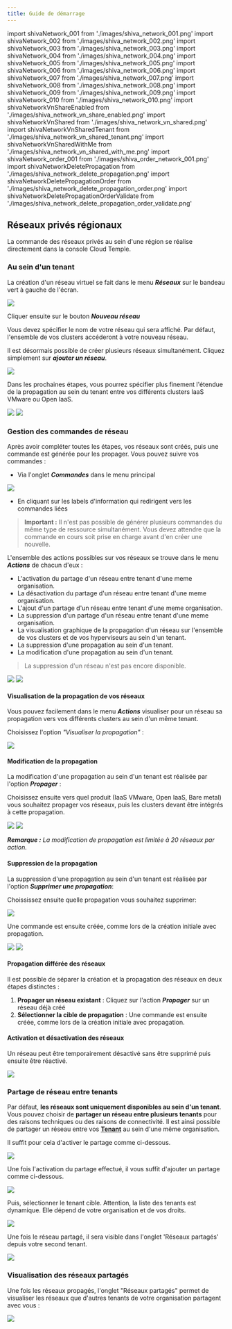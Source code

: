 ```yaml
---
title: Guide de démarrage
---
```

import shivaNetwork_001 from './images/shiva_network_001.png'
import shivaNetwork_002 from './images/shiva_network_002.png'
import shivaNetwork_003 from './images/shiva_network_003.png'
import shivaNetwork_004 from './images/shiva_network_004.png'
import shivaNetwork_005 from './images/shiva_network_005.png'
import shivaNetwork_006 from './images/shiva_network_006.png'
import shivaNetwork_007 from './images/shiva_network_007.png'
import shivaNetwork_008 from './images/shiva_network_008.png'
import shivaNetwork_009 from './images/shiva_network_009.png'
import shivaNetwork_010 from './images/shiva_network_010.png'
import shivaNetworkVnShareEnabled from './images/shiva_network_vn_share_enabled.png'
import shivaNetworkVnShared from './images/shiva_network_vn_shared.png'
import shivaNetworkVnSharedTenant from './images/shiva_network_vn_shared_tenant.png'
import shivaNetworkVnSharedWithMe from './images/shiva_network_vn_shared_with_me.png'
import shivaNetwork_order_001 from './images/shiva_order_network_001.png'
import shivaNetworkDeletePropagation from './images/shiva_network_delete_propagation.png'
import shivaNetworkDeletePropagationOrder from './images/shiva_network_delete_propagation_order.png'
import shivaNetworkDeletePropagationOrderValidate from './images/shiva_network_delete_propagation_order_validate.png'

## Réseaux privés régionaux

La commande des réseaux privés au sein d'une région se réalise directement dans la console Cloud Temple.

### Au sein d'un tenant

La création d'un réseau virtuel se fait dans le menu __*Réseaux*__ sur le bandeau vert à gauche de l'écran.

<img src={shivaNetwork_001} />

Cliquer ensuite sur le bouton __*Nouveau réseau*__

Vous devez spécifier le nom de votre réseau qui sera affiché. Par défaut, l'ensemble de vos clusters accéderont à votre nouveau réseau.

Il est désormais possible de créer plusieurs réseaux simultanément. Cliquez simplement sur __*ajouter un réseau*__.

<img src={shivaNetwork_002} />

Dans les prochaines étapes, vous pourrez spécifier plus finement l'étendue de la propagation au sein du tenant entre vos différents clusters IaaS VMware ou Open IaaS.

<div style={{display: 'flex', gap: '10px', alignItems: 'flex-start'}}>
  <img src={shivaNetwork_003} style={{flex: 1, maxWidth: '50%', height: 'auto', objectFit: 'contain'}} />
  <img src={shivaNetwork_004} style={{flex: 1, maxWidth: '50%', height: 'auto', objectFit: 'contain'}} />
</div>

### Gestion des commandes de réseau

Après avoir compléter toutes les étapes, vos réseaux sont créés, puis une commande est générée pour les propager. Vous pouvez suivre vos commandes :

- Via l'onglet __*Commandes*__ dans le menu principal

<img src={shivaNetwork_order_001} />

- En cliquant sur les labels d'information qui redirigent vers les commandes liées

> __Important :__ Il n'est pas possible de générer plusieurs commandes du même type de ressource simultanément. Vous devez attendre que la commande en cours soit prise en charge avant d'en créer une nouvelle.

L'ensemble des actions possibles sur vos réseaux se trouve dans le menu __*Actions*__ de chacun d'eux :

- L'activation du partage d'un réseau entre tenant d'une meme organisation.
- La désactivation du partage d'un réseau entre tenant d'une meme organisation.
- L'ajout d'un partage d'un réseau entre tenant d'une meme organisation.
- La suppression d'un partage d'un réseau entre tenant d'une meme organisation.
- La visualisation graphique de la propagation d'un réseau sur l'ensemble de vos clusters et de vos hyperviseurs au sein d'un tenant.
- La suppression d'une propagation au sein d'un tenant.
- La modification d'une propagation au sein d'un tenant.

> La suppression d'un réseau n'est pas encore disponible.

<img src={shivaNetwork_005} />
<img src={shivaNetwork_006} />

#### Visualisation de la propagation de vos réseaux

Vous pouvez facilement dans le menu __*Actions*__ visualiser pour un réseau sa propagation vers vos différents clusters au sein d'un même tenant.

Choisissez l'option *"Visualiser la propagation"* :

<img src={shivaNetwork_007} />

#### Modification de la propagation

La modification d'une propagation au sein d'un tenant est réalisée par l'option __*Propager*__ :

Choisissez ensuite vers quel produit (IaaS VMware, Open IaaS, Bare metal) vous souhaitez propager vos réseaux, puis les clusters devant être intégrés à cette propagation.

<img src={shivaNetwork_008} />
<img src={shivaNetwork_009} />

__*Remarque :*__ *La modification de propagation est limitée à 20 réseaux par action.*

#### Suppression de la propagation

La suppression d'une propagation au sein d'un tenant est réalisée par l'option __*Supprimer une propagation*__:

Choississez ensuite quelle propagation vous souhaitez supprimer:

<img src={shivaNetworkDeletePropagation} />

Une commande est ensuite créée, comme lors de la création initiale avec propagation.

<img src={shivaNetworkDeletePropagationOrder} />
<img src={shivaNetworkDeletePropagationOrderValidate} />

#### Propagation différée des réseaux

Il est possible de séparer la création et la propagation des réseaux en deux étapes distinctes :

1. __Propager un réseau existant__ : Cliquez sur l'action __*Propager*__ sur un réseau déjà créé
2. __Sélectionner la cible de propagation__ : Une commande est ensuite créée, comme lors de la création initiale avec propagation.

#### Activation et désactivation des réseaux

Un réseau peut être temporairement désactivé sans être supprimé puis ensuite être réactivé.

<img src={shivaNetwork_010} />

### Partage de réseau entre tenants

Par défaut, __les réseaux sont uniquement disponibles au sein d'un tenant__. Vous pouvez choisir de __partager un réseau entre plusieurs tenants__ pour des raisons techniques ou des raisons de connectivité.
Il est ainsi possible de partager un réseau entre vos __[Tenant](../../../console/iam/concepts/#tenant)__ au sein d'une même organisation.

Il suffit pour cela d'activer le partage comme ci-dessous.

<img src={shivaNetworkVnShareEnabled} />

Une fois l'activation du partage effectué, il vous suffit d'ajouter un partage comme ci-dessous.

<img src={shivaNetworkVnShared} />

Puis, sélectionner le tenant cible. Attention, la liste des tenants est dynamique.
Elle dépend de votre organisation et de vos droits.

<img src={shivaNetworkVnSharedTenant} />

Une fois le réseau partagé, il sera visible dans l'onglet 'Réseaux partagés' depuis votre second tenant.

<img src={shivaNetworkVnSharedWithMe} />

### Visualisation des réseaux partagés

Une fois les réseaux propagés, l'onglet "Réseaux partagés" permet de visualiser les réseaux que d'autres tenants de votre organisation partagent avec vous :

<img src={shivaNetwork_007} />
